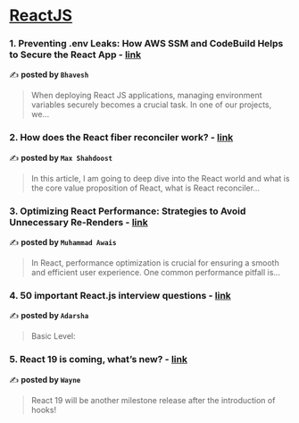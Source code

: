 
<h1><a href=https://medium.com/tag/reactjs/recommended target="_blank" rel="noopener noreferrer">ReactJS</a></h1>
<h3>1. Preventing .env Leaks: How AWS SSM and CodeBuild Helps to Secure the React App - <a href="https://medium.com/@r.bhavesh2002/preventing-env-leaks-how-aws-ssm-and-codebuild-helps-to-secure-the-react-app-f5025d2a782e" target="_blank" rel="noopener noreferrer">link</a></h3>

✍️ **posted by `Bhavesh`**

<blockquote>When deploying React JS applications, managing environment variables securely becomes a crucial task. In one of our projects, we…</blockquote>

<h3>2. How does the React fiber reconciler work? - <a href="https://medium.com/@maxtsh/how-does-the-react-fiber-reconciler-work-77c3650127da" target="_blank" rel="noopener noreferrer">link</a></h3>

✍️ **posted by `Max Shahdoost`**

<blockquote>In this article, I am going to deep dive into the React world and what is the core value proposition of React, what is React reconciler…</blockquote>

<h3>3. Optimizing React Performance: Strategies to Avoid Unnecessary Re-Renders - <a href="https://medium.com/javascript-in-plain-english/optimizing-react-performance-strategies-to-avoid-unnecessary-re-renders-f8110b4e37b2" target="_blank" rel="noopener noreferrer">link</a></h3>

✍️ **posted by `Muhammad Awais`**

<blockquote>In React, performance optimization is crucial for ensuring a smooth and efficient user experience. One common performance pitfall is…</blockquote>

<h3>4. 50 important React.js interview questions - <a href="https://medium.com/@adarshahelvar/50-important-react-js-interview-questions-272e0e1cc140" target="_blank" rel="noopener noreferrer">link</a></h3>

✍️ **posted by `Adarsha`**

<blockquote>Basic Level:</blockquote>

<h3>5. React 19 is coming, what’s new? - <a href="https://medium.com/stackademic/react-19-is-coming-whats-new-79e2d4b948e4" target="_blank" rel="noopener noreferrer">link</a></h3>

✍️ **posted by `Wayne`**

<blockquote>React 19 will be another milestone release after the introduction of hooks!</blockquote>

